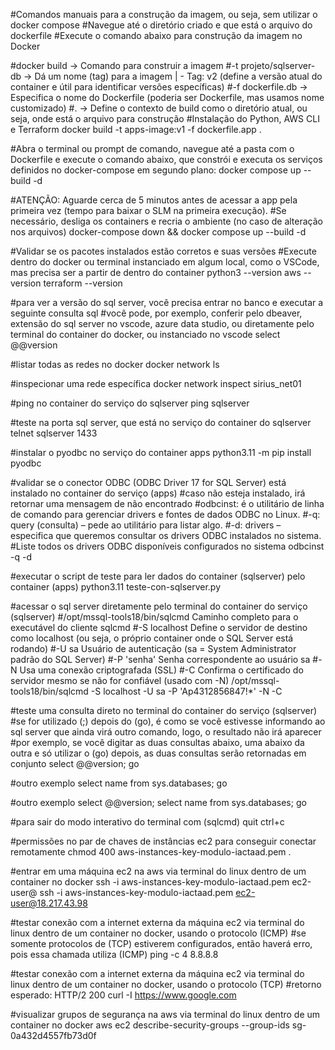 #Comandos manuais para a construção da imagem, ou seja, sem utilizar o docker compose
#Navegue até o diretório criado e que está o arquivo do dockerfile
#Execute o comando abaixo para construção da imagem no Docker

#docker build -> Comando para construir a imagem
#-t projeto/sqlserver-db -> Dá um nome (tag) para a imagem | - Tag: v2 (define a versão atual do container e útil para identificar versões específicas)
#-f dockerfile.db -> Especifica o nome do Dockerfile (poderia ser Dockerfile, mas usamos nome customizado)
#. -> 	Define o contexto de build como o diretório atual, ou seja, onde está o arquivo para construção
#Instalação do Python, AWS CLI e Terraform
docker build -t apps-image:v1 -f dockerfile.app .

#Abra o terminal ou prompt de comando, navegue até a pasta com o Dockerfile e execute o comando abaixo, que constrói e executa os serviços definidos no docker-compose em segundo plano:
docker compose up --build -d

#ATENÇÃO: Aguarde cerca de 5 minutos antes de acessar a app pela primeira vez (tempo para baixar o SLM na primeira execução).
#Se necessário, desliga os containers e recria o ambiente (no caso de alteração nos arquivos)
docker-compose down && docker compose up --build -d

#Validar se os pacotes instalados estão corretos e suas versões
#Execute dentro do docker ou terminal instanciado em algum local, como o VSCode, mas precisa ser a partir de dentro do container
python3 --version
aws --version
terraform --version

#para ver a versão do sql server, você precisa entrar no banco e executar a seguinte consulta sql
#você pode, por exemplo, conferir pelo dbeaver, extensão do sql server no vscode, azure data studio, ou diretamente pelo terminal do container do docker, ou instanciado no vscode
select @@version

#listar todas as redes no docker
docker network ls

#inspecionar uma rede específica
docker network inspect sirius_net01

#ping no container do serviço do sqlserver
ping sqlserver

#teste na porta sql server, que está no serviço do container do sqlserver
telnet sqlserver 1433

#instalar o pyodbc no serviço do container apps
python3.11 -m pip install pyodbc

#validar se o conector ODBC (ODBC Driver 17 for SQL Server) está instalado no container do serviço (apps)
#caso não esteja instalado, irá retornar uma mensagem de não encontrado
#odbcinst: é o utilitário de linha de comando para gerenciar drivers e fontes de dados ODBC no Linux.
#-q: query (consulta) – pede ao utilitário para listar algo.
#-d: drivers – especifica que queremos consultar os drivers ODBC instalados no sistema.
#Liste todos os drivers ODBC disponíveis configurados no sistema
odbcinst -q -d

#executar o script de teste para ler dados do container (sqlserver) pelo container (apps)
python3.11 teste-con-sqlserver.py

#acessar o sql server diretamente pelo terminal do container do serviço (sqlserver)
#/opt/mssql-tools18/bin/sqlcmd	Caminho completo para o executável do cliente sqlcmd
#-S localhost	Define o servidor de destino como localhost (ou seja, o próprio container onde o SQL Server está rodando)
#-U sa	Usuário de autenticação (sa = System Administrator padrão do SQL Server)
#-P 'senha'	Senha correspondente ao usuário sa
#-N	Usa uma conexão criptografada (SSL)
#-C	Confirma o certificado do servidor mesmo se não for confiável (usado com -N)
/opt/mssql-tools18/bin/sqlcmd -S localhost -U sa -P 'Ap4312856847!*' -N -C

#teste uma consulta direto no terminal do container do serviço (sqlserver)
#se for utilizado (;) depois do (go), é como se você estivesse informando ao sql server que ainda virá outro comando, logo, o resultado não irá aparecer
#por exemplo, se você digitar as duas consultas abaixo, uma abaixo da outra e só utilizar o (go) depois, as duas consultas serão retornadas em conjunto
select @@version;
go

#outro exemplo
select name from sys.databases;
go

#outro exemplo
select @@version;
select name from sys.databases;
go

#para sair do modo interativo do terminal com (sqlcmd)
quit
ctrl+c

#permissões no par de chaves de instâncias ec2 para conseguir conectar remotamente
chmod 400 aws-instances-key-modulo-iactaad.pem .

#entrar em uma máquina ec2 na aws via terminal do linux dentro de um container no docker
ssh -i aws-instances-key-modulo-iactaad.pem ec2-user@<ip-public>
ssh -i aws-instances-key-modulo-iactaad.pem ec2-user@18.217.43.98

#testar conexão com a internet externa da máquina ec2 via terminal do linux dentro de um container no docker, usando o protocolo (ICMP)
#se somente protocolos de (TCP) estiverem configurados, então haverá erro, pois essa chamada utiliza (ICMP)
ping -c 4 8.8.8.8

#testar conexão com a internet externa da máquina ec2 via terminal do linux dentro de um container no docker, usando o protocolo (TCP)
#retorno esperado: HTTP/2 200
curl -I https://www.google.com

#visualizar grupos de segurança na aws via terminal do linux dentro de um container no docker
aws ec2 describe-security-groups --group-ids sg-0a432d4557fb73d0f
